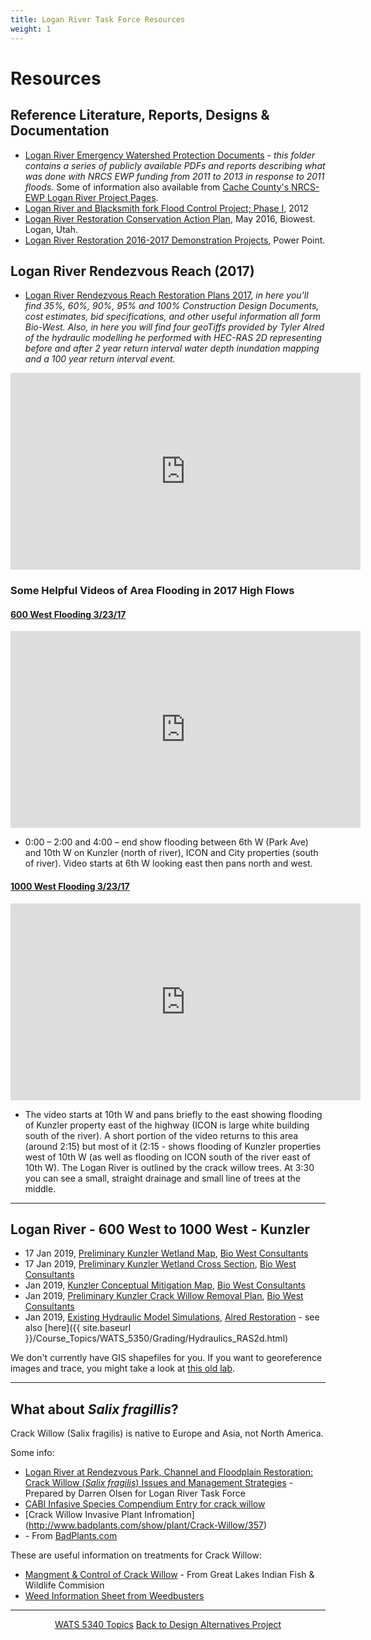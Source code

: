 ```yaml
---
title: Logan River Task Force Resources
weight: 1
---
```



# Resources


## Reference Literature, Reports, Designs & Documentation

* [Logan River Emergency Watershed Protection Documents](https://usu.box.com/v/LoganRiverEWP) - *this folder contains a series of publicly available PDFs and reports describing what was done with NRCS EWP funding from 2011 to 2013 in response to 2011 floods.* Some of information also available from [Cache County's NRCS-EWP Logan River Project Pages](https://www.cachecounty.org/public-works/current-projects/riverprojects/current-projects/loganriver.html).
* [Logan River  and Blacksmith fork Flood Control Project; Phase I](http://www.acewater.com/wp-content/uploads/2011/06/UTLC01-Logan-River.pdf), 2012
* [Logan River Restoration Conservation Action Plan](http://www.loganutah.org/loganriverrestorationconservationactionplanMay2016.pdf), May 2016, Biowest. Logan, Utah.
* [Logan River Restoration 2016-2017 Demonstration Projects](http://www.loganutah.org/departments/parkrec/LoganRiverResoration2016-2017DemonstrationProjectsPresentation.pdf), Power Point.

## Logan River Rendezvous Reach (2017)
* [Logan River Rendezvous Reach Restoration Plans 2017](https://usu.box.com/v/2017LoganRestoration), *in here you'll find 35%, 60%, 90%, 95% and 100% Construction Design Documents, cost estimates, bid specifications, and other useful information all form Bio-West. Also, in here you will find four geoTiffs provided by Tyler Alred of the hydraulic modelling he performed with HEC-RAS 2D representing before and after 2 year return interval water depth inundation mapping and a 100 year return interval event.*

<iframe width="560" height="315" src="https://www.youtube.com/embed/oFNQ8uaN15Q?rel=0" frameborder="0" allowfullscreen></iframe>


### Some Helpful Videos of Area Flooding in 2017 High Flows

#### [600 West Flooding 3/23/17](https://www.youtube.com/watch?v=vam1TIG1hf0)

<iframe width="560" height="315" src="https://www.youtube.com/embed/vam1TIG1hf0?rel=0" frameborder="0" allowfullscreen></iframe>

- 0:00 – 2:00 and 4:00 – end show flooding between 6th W (Park Ave) and 10th W on Kunzler (north of river), ICON and City properties (south of river). Video starts at 6th W looking east then pans north and west.

#### [1000 West Flooding 3/23/17](https://www.youtube.com/watch?v=YMzuNltyUeg#t=5.482027)

  <iframe width="560" height="315" src="https://www.youtube.com/embed/YMzuNltyUeg?rel=0" frameborder="0" allowfullscreen></iframe>

- The video starts at 10th W and pans briefly to the east showing flooding of Kunzler property east of the highway (ICON is large white building south of the river). A short portion of the video returns to this area (around 2:15) but most of it (2:15 - shows flooding of Kunzler properties west of 10th W (as well as flooding on ICON south of the river east of 10th W). The Logan River is outlined by the crack willow trees. At 3:30 you can see a small, straight drainage and small line of trees at the middle.

-----
## Logan River - 600 West to 1000 West - Kunzler

- 17 Jan 2019, <i class="fa fa-file-pdf-o" aria-hidden="true"></i> [Preliminary Kunzler Wetland Map](https://s3-us-west-2.amazonaws.com/etalweb.joewheaton.org/Courses/WATS5350/2019/Kunzler/Bio-West+17JAN2019+Kunzler+Wetland+Map.pdf), [Bio West Consultants](https://www.bio-west.com/)
- 17 Jan 2019, <i class="fa fa-file-pdf-o" aria-hidden="true"></i> [Preliminary Kunzler Wetland Cross Section](https://s3-us-west-2.amazonaws.com/etalweb.joewheaton.org/Courses/WATS5350/2019/Kunzler/Bio-West+17JAN2019+Kunzler+Wetland+XS.pdf), [Bio West Consultants](https://www.bio-west.com/)
- Jan 2019, <i class="fa fa-file-pdf-o" aria-hidden="true"></i> [Kunzler Conceptual Mitigation Map](https://s3-us-west-2.amazonaws.com/etalweb.joewheaton.org/Courses/WATS5350/2019/Kunzler/Kunzler_Conceptual+Mitigation_Map.pdf), [Bio West Consultants](https://www.bio-west.com/)
- Jan 2019, <i class="fa fa-file-pdf-o" aria-hidden="true"></i> [Preliminary Kunzler Crack Willow Removal Plan](https://s3-us-west-2.amazonaws.com/etalweb.joewheaton.org/Courses/WATS5350/2019/Kunzler/Kunzler_Crack+Willow+Removal_Map.pdf), [Bio West Consultants](https://www.bio-west.com/)
- Jan 2019, <i class="fa fa-file-archive-o" aria-hidden="true"></i> [Existing Hydraulic Model Simulations](https://s3-us-west-2.amazonaws.com/etalweb.joewheaton.org/Courses/WATS5350/2019/Kunzler/TMA_Kunzler_E_RAS2d_6FEB2019.zipf), [Alred Restoration](http://www.allred-restoration.com/) - see also [here]({{ site.baseurl }}/Course_Topics/WATS_5350/Grading/Hydraulics_RAS2d.html)

We don't currently have GIS shapefiles for you. If you want to georeference images and trace, you might take a look at [this old lab](http://gis.joewheaton.org/assignments/labs/old-labs/Georeferencing).

-----
## What about _Salix fragillis_?

Crack Willow (Salix fragilis) is native to Europe and Asia, not North America. 

Some info:

- [Logan River at Rendezvous Park, Channel and Floodplain Restoration:
Crack Willow (_Salix fragilis_) Issues and Management Strategies](http://www.loganutah.org/departments/parkrec/LoganRiveratRendezvousPark,ChannelandFloodplainRestorationCrackWillowIssuesandManagementStrategies.pdf) - Prepared by Darren Olsen for Logan River Task Force
- [CABI Infasive Species Compendium Entry for crack willow](
https://www.cabi.org/isc/datasheet/48577) 
- [Crack Willow Invasive Plant Infromation]
(http://www.badplants.com/show/plant/Crack-Willow/357)
- [](https://en.wikipedia.org/wiki/Salix_fragilis) - From [BadPlants.com](http://badplants.com)

These are useful information on treatments for Crack Willow:
- [Mangment & Control of Crack Willow](http://invasives.glifwc.org/Salix_spp/control.html) - From Great Lakes Indian Fish & Wildlife Commision
- [Weed Information Sheet from Weedbusters](https://www.weedbusters.org.nz/weed-information/weed-list/crack-willow/) 

-----
<div align="center">
	<a class="hollow button" href="{{ site.baseurl }}/Course_Topics/WATS_5340/"><i class="fa fa-arrow-circle-left" aria-hidden="true"></i> WATS 5340 Topics</a>
	<a class="hollow button" href="{{ site.baseurl }}/Course_Topics/WATS_5340/Project/"><i class="fa fa-arrow-circle-up" aria-hidden="true"></i> Back to Design Alternatives Project</a>

</div>
